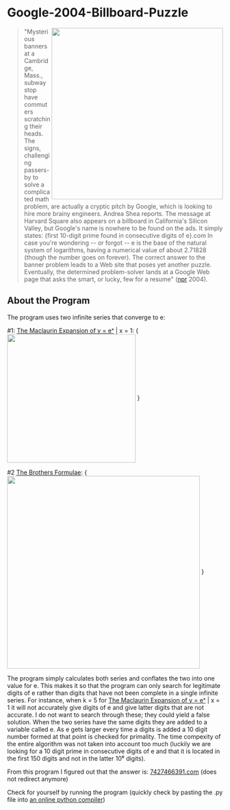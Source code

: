 # Google-2004-Billboard-Puzzle
<img align="right" src="https://media.npr.org/programs/morning/features/2004/sep/googlead/billboard200-e53c9cf5509275959fda1c10e1de17d67e37a3d4-s400-c85.jpg" width="400">

>"Mysterious banners at a Cambridge, Mass., subway stop have commuters scratching their heads. The signs, challenging passers-by to solve a complicated math problem, are actually a cryptic pitch by Google, which is looking to hire more brainy engineers. Andrea Shea reports. The message at Harvard Square also appears on a billboard in California's Silicon Valley, but Google's name is nowhere to be found on the ads. It simply states: {first 10-digit prime found in consecutive digits of e}.com In case you're wondering -- or forgot -- e is the base of the natural system of logarithms, having a numerical value of about 2.71828 (though the number goes on forever). The correct answer to the banner problem leads to a Web site that poses yet another puzzle. Eventually, the determined problem-solver lands at a Google Web page that asks the smart, or lucky, few for a resume" ([npr](http://media.npr.org/programs/morning/features/2004/sep/googlead/billboard_large.jpg) 2004).

## About the Program
The program uses two infinite series that converge to e:

#1: [The Maclaurin Expansion of y = eˣ](http://blogs.ubc.ca/infiniteseriesmodule/units/unit-3-power-series/taylor-series/maclaurin-expansion-of-ex/) | x = 1: {<img align="center" src="http://wiki.ubc.ca/images/math/8/d/a/8dac8d1875ec09d0a777888da4622f30.png" width="300"> }

#2 [The Brothers Formulae](http://www.brotherstechnology.com/math/e-formulas.html): {<img align="center" src="http://www.brotherstechnology.com/images/e-formulas/e-series2.gif" width="450"> }

The program simply calculates both series and conflates the two into one value for e. This makes it so that the program can only search for legitimate digits of e rather than digits that have not been complete in a single infinite series. For instance, when k = 5 for [The Maclaurin Expansion of y = eˣ](http://blogs.ubc.ca/infiniteseriesmodule/units/unit-3-power-series/taylor-series/maclaurin-expansion-of-ex/) | x = 1 it will not accurately give digits of e and give latter digits that are not accurate. I do not want to search through these; they could yield a false solution. When the two series have the same digits they are added to a variable called e. As e gets larger every time a digits is added a 10 digit number formed at that point is checked for primality. The time compexity of the entire algorithm was not taken into account too much (luckily we are looking for a 10 digit prime in consecutive digits of e and that it is located in the first 150 digits and not in the latter 10⁶ digits).

From this program I figured out that the answer is: [7427466391.com](7427466391.com) (does not redirect anymore)

Check for yourself by running the program (quickly check by pasting the .py file into [an online python compiler](https://www.tutorialspoint.com/execute_python_online.php))
